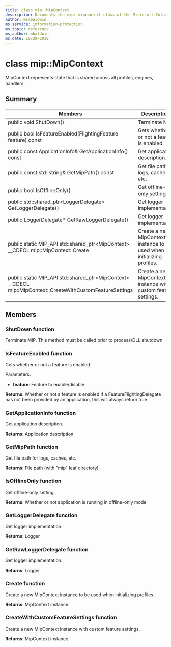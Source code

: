 ```yaml
---
title: class mip::MipContext 
description: Documents the mip::mipcontext class of the Microsoft Information Protection (MIP) SDK.
author: msmbaldwin
ms.service: information-protection
ms.topic: reference
ms.author: mbaldwin
ms.date: 10/29/2019
---
```


# class mip::MipContext 
MipContext represents state that is shared across all profiles, engines, handlers.
  
## Summary
 Members                        | Descriptions                                
--------------------------------|---------------------------------------------
public void ShutDown()  |  Terminate MIP.
public bool IsFeatureEnabled(FlightingFeature feature) const  |  Gets whether or not a feature is enabled.
public const ApplicationInfo& GetApplicationInfo() const  |  Get application description.
public const std::string& GetMipPath() const  |  Get file path for logs, caches, etc.
public bool IsOfflineOnly()  |  Get offline-only setting.
public std::shared_ptr\<LoggerDelegate\> GetLoggerDelegate()  |  Get logger implementation.
public LoggerDelegate* GetRawLoggerDelegate()  |  Get logger implementation.
public static MIP_API std::shared_ptr&lt;MipContext&gt; __CDECL mip::MipContext::Create | Create a new MipContext instance to be used when initializing profiles.
public static MIP_API std::shared_ptr&lt;MipContext&gt; __CDECL mip::MipContext::CreateWithCustomFeatureSettings | Create a new MipContext instance with custom feature settings.

## Members
  
### ShutDown function
Terminate MIP.
This method must be called prior to process/DLL shutdown
  
### IsFeatureEnabled function
Gets whether or not a feature is enabled.

Parameters:  
* **feature**: Feature to enable/disable



  
**Returns**: Whether or not a feature is enabled
If a FeatureFlightingDelegate has not been provided by an application, this will always return true
  
### GetApplicationInfo function
Get application description.

  
**Returns**: Application description
  
### GetMipPath function
Get file path for logs, caches, etc.

  
**Returns**: File path (with "mip" leaf directory)
  
### IsOfflineOnly function
Get offline-only setting.

  
**Returns**: Whether or not application is running in offline-only mode
  
### GetLoggerDelegate function
Get logger implementation.

  
**Returns**: Logger
  
### GetRawLoggerDelegate function
Get logger implementation.

  
**Returns**: Logger

### Create function
Create a new MipContext instance to be used when initializing profiles.

**Returns**: MipContext instance.

### CreateWithCustomFeatureSettings function
Create a new MipContext instance with custom feature settings.

**Returns**: MipContext instance.